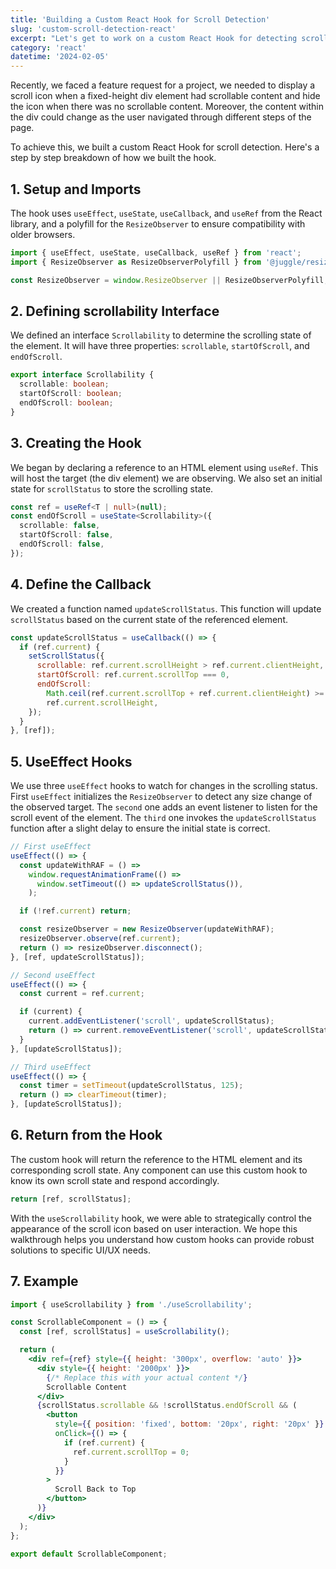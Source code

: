 ```yaml
---
title: 'Building a Custom React Hook for Scroll Detection'
slug: 'custom-scroll-detection-react'
excerpt: "Let's get to work on a custom React Hook for detecting scrolling."
category: 'react'
datetime: '2024-02-05'
---
```


Recently, we faced a feature request for a project, we needed to display a
scroll icon when a fixed-height div element had scrollable content and hide the
icon when there was no scrollable content. Moreover, the content within the div
could change as the user navigated through different steps of the page.

To achieve this, we built a custom React Hook for scroll detection. Here's a
step by step breakdown of how we built the hook.

## 1. Setup and Imports

The hook uses `useEffect`, `useState`, `useCallback`, and `useRef` from the
React library, and a polyfill for the `ResizeObserver` to ensure compatibility
with older browsers.

```jsx
import { useEffect, useState, useCallback, useRef } from 'react';
import { ResizeObserver as ResizeObserverPolyfill } from '@juggle/resize-observer';

const ResizeObserver = window.ResizeObserver || ResizeObserverPolyfill;
```

## 2. Defining scrollability Interface

We defined an interface `Scrollability` to determine the scrolling state of the
element. It will have three properties: `scrollable`, `startOfScroll`, and
`endOfScroll`.

```typescript
export interface Scrollability {
  scrollable: boolean;
  startOfScroll: boolean;
  endOfScroll: boolean;
}
```

## 3. Creating the Hook

We began by declaring a reference to an HTML element using `useRef`. This will
host the target (the div element) we are observing. We also set an initial state
for `scrollStatus` to store the scrolling state.

```typescript
const ref = useRef<T | null>(null);
const endOfScroll = useState<Scrollability>({
  scrollable: false,
  startOfScroll: false,
  endOfScroll: false,
});
```

## 4. Define the Callback

We created a function named `updateScrollStatus`. This function will update
`scrollStatus` based on the current state of the referenced element.

```jsx
const updateScrollStatus = useCallback(() => {
  if (ref.current) {
    setScrollStatus({
      scrollable: ref.current.scrollHeight > ref.current.clientHeight,
      startOfScroll: ref.current.scrollTop === 0,
      endOfScroll:
        Math.ceil(ref.current.scrollTop + ref.current.clientHeight) >=
        ref.current.scrollHeight,
    });
  }
}, [ref]);
```

## 5. UseEffect Hooks

We use three `useEffect` hooks to watch for changes in the scrolling
status. First `useEffect` initializes the `ResizeObserver` to detect any size
change of the observed target. The `second` one adds an event listener to listen
for the scroll event of the element. The `third` one invokes the
`updateScrollStatus` function after a slight delay to ensure the initial state
is correct.

```jsx
// First useEffect
useEffect(() => {
  const updateWithRAF = () =>
    window.requestAnimationFrame(() =>
      window.setTimeout(() => updateScrollStatus()),
    );

  if (!ref.current) return;

  const resizeObserver = new ResizeObserver(updateWithRAF);
  resizeObserver.observe(ref.current);
  return () => resizeObserver.disconnect();
}, [ref, updateScrollStatus]);

// Second useEffect
useEffect(() => {
  const current = ref.current;

  if (current) {
    current.addEventListener('scroll', updateScrollStatus);
    return () => current.removeEventListener('scroll', updateScrollStatus);
  }
}, [updateScrollStatus]);

// Third useEffect
useEffect(() => {
  const timer = setTimeout(updateScrollStatus, 125);
  return () => clearTimeout(timer);
}, [updateScrollStatus]);
```

## 6. Return from the Hook

The custom hook will return the reference to the HTML element and its
corresponding scroll state. Any component can use this custom hook to know its
own scroll state and respond accordingly.

```jsx
return [ref, scrollStatus];
```

With the `useScrollability` hook, we were able to strategically control the
appearance of the scroll icon based on user interaction. We hope this
walkthrough helps you understand how custom hooks can provide robust solutions
to specific UI/UX needs.

## 7. Example

```jsx
import { useScrollability } from './useScrollability';

const ScrollableComponent = () => {
  const [ref, scrollStatus] = useScrollability();

  return (
    <div ref={ref} style={{ height: '300px', overflow: 'auto' }}>
      <div style={{ height: '2000px' }}>
        {/* Replace this with your actual content */}
        Scrollable Content
      </div>
      {scrollStatus.scrollable && !scrollStatus.endOfScroll && (
        <button
          style={{ position: 'fixed', bottom: '20px', right: '20px' }}
          onClick={() => {
            if (ref.current) {
              ref.current.scrollTop = 0;
            }
          }}
        >
          Scroll Back to Top
        </button>
      )}
    </div>
  );
};

export default ScrollableComponent;
```

